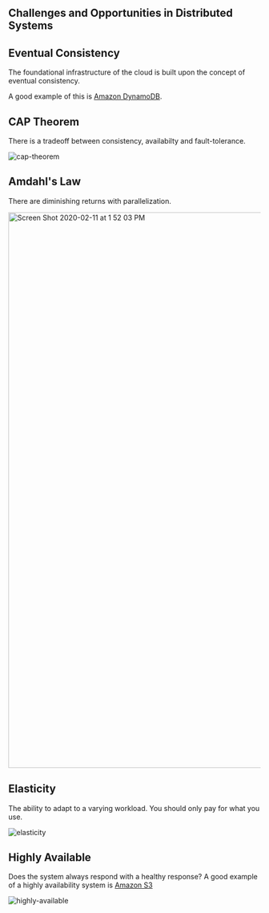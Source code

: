 ## Challenges and Opportunities in Distributed Systems



## Eventual Consistency

The foundational infrastructure of the cloud is built upon the concept of eventual consistency.

A good example of this is [Amazon DynamoDB](https://www.allthingsdistributed.com/2007/10/amazons_dynamo.html).  

## CAP Theorem

There is a tradeoff between consistency, availabilty and fault-tolerance.

![cap-theorem](https://user-images.githubusercontent.com/58792/74268020-22929c00-4cd5-11ea-967c-7d28c2418b91.jpg)


## Amdahl's Law

There are diminishing returns with parallelization.

<img width="1108" alt="Screen Shot 2020-02-11 at 1 52 03 PM" src="https://user-images.githubusercontent.com/58792/74268342-b82e2b80-4cd5-11ea-8e2b-5080f3ee85ae.png">

## Elasticity

The ability to adapt to a varying workload.  You should only pay for what you use.

![elasticity](https://user-images.githubusercontent.com/58792/74269865-34c20980-4cd8-11ea-9565-c21eb781917e.jpg)


## Highly Available

Does the system always respond with a healthy response?  A good example of a highly availability system is [Amazon S3](https://aws.amazon.com/s3/)

![highly-available](https://user-images.githubusercontent.com/58792/74271282-98e5cd00-4cda-11ea-911e-0f376f9097af.jpg)